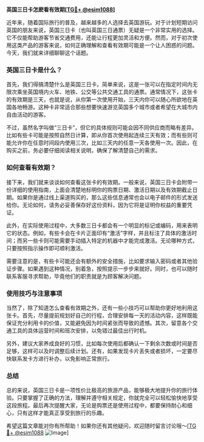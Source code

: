 **英国三日卡怎麽看有效期[[TG💪+ @esim1088](https://t.me/s/esim1088)]**

近年来，随着国际旅行的普及，越来越多的人选择去英国游玩。对于计划短期访问英国的朋友来说，英国三日卡（也叫英国三日通票）无疑是一个非常实用的选择。它不仅能帮助游客节省交通费用，还能让行程更加灵活和方便。然而，对于初次使用这类产品的游客来说，如何正确理解和查看有效期可能是一个让人困惑的问题。今天，我们就来详细聊聊这个话题。

### 英国三日卡是什么？

首先，我们得搞清楚什么是英国三日卡。简单来说，这是一张可以在指定时间内无限次乘坐英国境内火车、地铁、公交等公共交通工具的通票。通常情况下，这张卡的有效期是三天，也就是说，从你第一次使用开始，三天内你可以随心所欲地在英国各地畅游。这种卡非常适合那些想要快速游览英国多个城市或者希望在大城市内自由活动的游客。

不过，虽然名字叫做“三日卡”，但它的具体规则可能会因不同供应商而略有差异。比如有些卡可能是按照自然日计算，即从你首次使用起连续三天有效；而有些则可能允许你在任意时间段内使用三次，比如三天内的任意一天各使用一次。因此，在购买之前，务必要仔细阅读相关说明，确保了解清楚自己的需求。

### 如何查看有效期？

接下来，我们就来谈谈如何查看这张卡的有效期。一般来说，英国三日卡会附带一份详细的使用指南，上面会清楚地标明你的购票日期、激活日期以及有效期截止日期。如果你是通过线上渠道购买的，那么这些信息通常也会以电子邮件的形式发送给你。无论如何，请务必妥善保存好这份资料，因为它将是证明你权益的重要凭证。

此外，在实际使用过程中，大多数三日卡都会有一个明显的标记或编码，用来表明它的状态。例如，有些卡会在卡片正面印有“激活”字样，并且标注了具体的激活时间；而另一些卡则可能需要手动插入特定的机器中才能完成激活。无论哪种方式，只要按照指示操作即可顺利激活。

需要注意的是，有些卡可能还会有额外的安全措施，比如要求输入密码或者其他验证步骤。如果遇到这种情况，别着急，按照提示一步步来就好。同时，也可以随时联系客服寻求帮助，毕竟他们的职责就是为顾客解决问题。

### 使用技巧与注意事项

当然了，除了知道怎么查看有效期之外，还有一些小技巧可以帮助你更好地利用这张卡。首先，尽量提前规划好自己的行程，合理安排每一天的活动内容，这样既能保证充分利用卡的价值，又能避免因为时间紧张而导致的遗憾。其次，留意各个交通工具的具体运营时间和班次安排，以免错过最佳出行时机。

另外，建议大家养成良好的习惯，比如每次使用后都确认一下剩余次数或时间是否足够，这样可以及时调整后续计划。还有，如果发现卡片丢失或者损坏，一定要尽快联系发卡方进行补办，以免影响正常旅行。

### 总结

总的来说，英国三日卡是一项性价比极高的旅游产品，能够极大地提升你的旅行体验。只要掌握了正确的方法，理解并遵守相关规定，你就完全可以轻松愉快地享受这段旅程。最后再次提醒大家，无论是购票还是使用过程中，都要保持耐心和细心，只有这样才能真正享受到旅行的乐趣。

希望这篇文章能对你有所帮助！如果你还有其他疑问，欢迎随时留言讨论哦～[[TG💪+ @esim1088](https://t.me/s/esim1088) ![Image](https://i.postimg.cc/4NQfJmqS/Snipaste-2025-05-13-00-14-12.png)]
